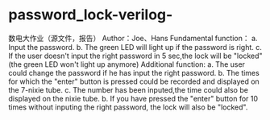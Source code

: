 # password_lock-verilog-
数电大作业（源文件，报告）
Author：Joe、Hans
Fundamental function：
  a. Input the password.
  b. The green LED will light up if the password is right.
  c. If the user doesn't input the right password in 5 sec,the lock will be "locked"(the green LED won't light up anymore)
 Additional function:
  a. The user could change the password if he has input the right password.
  b. The times for which the "enter" button is pressed could be recorded and displayed on the 7-nixie tube.
  c. The number has been inputed,the time could also be displayed on the nixie tube.
  b. If you have pressed the "enter" button for 10 times without inputing the right password, the lock will also be "locked".
